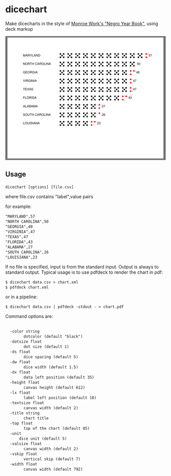 # dicechart

Make dicecharts in the style of [Monroe Work's "Negro Year Book"](https://nightingaledvs.com/monroe-nathan-work-education-in-the-negro-year-book/), using deck markup

![dicechart](dicechart.png)

## Usage

```dicechart [options] [file.csv]```

where file.csv contains "label",value pairs

for example:

```
"MARYLAND",57
"NORTH CAROLINA",50
"GEORGIA",48
"VIRGINIA",47
"TEXAS",47
"FLORIDA",43
"ALABAMA",27
"SOUTH CAROLINA",26
"LOUISIANA",23
```
If no file is specified, input is from the standard input.  Output is always to standard output.
Typical usage is to use pdfdeck to render the chart in pdf:

```
$ dicechart data.csv > chart.xml
$ pdfdeck chart.xml
```

or in a pipeline:

```
$ dicechart data.csv | pdfdeck -stdout - > chart.pdf
```

Command options are:
```

  -color string
    	dotcolor (default "black")
  -dotsize float
    	dot size (default 1)
  -ds float
    	dice spacing (default 5)
  -dw float
    	dice width (default 1.5)
  -dx float
    	data left position (default 35)
  -height float
    	canvas height (default 612)
  -lx float
    	label left position (default 10)
  -textsize float
    	canvas width (default 2)
  -title string
    	chart title
  -top float
    	top of the chart (default 85)
  -unit
      dice unit (default 5)
  -valsize float
    	canvas width (default 2)
  -vskip float
    	vertical skip (default 7)
  -width float
    	canvas width (default 792)
```
